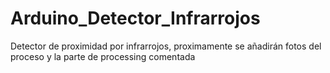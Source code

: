# Arduino_Detector_Infrarrojos
Detector de proximidad por infrarrojos, proximamente se añadirán fotos del proceso y la parte de processing comentada

